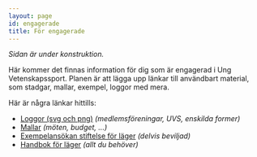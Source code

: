 ```yaml
---
layout: page
id: engagerade
title: För engagerade
---
```


*Sidan är under konstruktion.*

Här kommer det finnas information för dig som är engagerad i Ung Vetenskapssport. Planen är att lägga upp länkar till användbart material, som stadgar, mallar, exempel, loggor med mera.

Här är några länkar hittills:
- [Loggor (svg och png)](https://drive.google.com/drive/folders/1a5i9cqt0LPvhXeHS_0XtpJltkz4okbYq?usp=sharing) *(medlemsföreningar, UVS, enskilda former)*
- [Mallar](https://drive.google.com/drive/folders/1vu4aOGeZxKOR3maN3p_OpigPUMD3Lfc9?usp=sharing) *(möten, budget, ...)*
- [Exempelansökan stiftelse för läger](https://docs.google.com/document/d/1alnCEtfmpyWw4kQwl3XT5tfZRlYzJcUmT5jgVqTk8TI/edit?usp=sharing) *(delvis beviljad)*
- [Handbok för läger](https://drive.google.com/drive/folders/1IpKrQGh6He2wKRPClcEic8xZXqc907SK?usp=sharing) *(allt du behöver)*



<!-- TODO: 
- Stadgar
  Fler exempel?
  Ekonomi mer publikt?
  Mer grafisk design-grejs
  -->